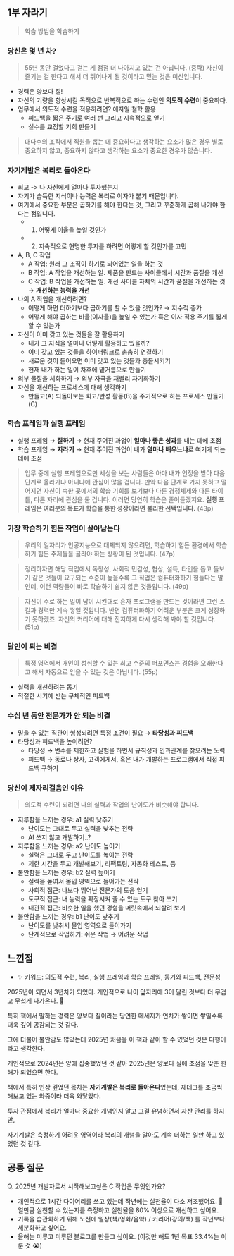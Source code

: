 ## 1부 자라기

> 학습 방법을 학습하기

### 당신은 몇 년 차?

> 55년 동안 걸었다고 걷는 게 점점 더 나아지고 있는 건 아닙니다. (중략)
> 자신이 즐기는 걸 한다고 해서 더 뛰어나게 될 것이라고 믿는 것은 미신입니다.

- 경력은 양보다 질!
- 자신의 기량을 향상시킬 목적으로 반복적으로 하는 수련인 **의도적 수련**이 중요하다.
- 업무에서 의도적 수련을 적용하려면? 애자일 철학 활용
  - 피드백을 짧은 주기로 여러 번 그리고 지속적으로 얻기
  - 실수를 교정할 기회 만들기

> 대다수의 조직에서 직원을 뽑는 데 중요하다고 생각하는 요소가 많은 경우 별로 중요하지 않고,
> 중요하지 않다고 생각하는 요소가 중요한 경우가 많습니다.

### 자기계발은 복리로 돌아온다

- 회고 -> 나 자신에게 얼마나 투자했는지
- 자기가 습득한 지식이나 능력은 복리로 이자가 붙기 때문입니다.
- 여기에서 중요한 부분은 곱하기를 해야 한다는 것, 그리고 꾸준하게 곱해 나가야 한다는 점입니다.
  - 1. 어떻게 이율을 높일 것인가
  - 2. 지속적으로 현명한 투자를 하려면 어떻게 할 것인가를 고민
- A, B, C 작업
  - A 작업: 원래 그 조직이 하기로 되어있는 일을 하는 것
  - B 작업: A 작업을 개선하는 일. 제품을 만드는 사이클에서 시간과 품질을 개선
  - C 작업: B 작업을 개선하는 일. 개선 사이클 자체의 시간과 품질을 개선하는 것 → **개선하는 능력을 개선**
- 나의 A 작업을 개선하려면?
  - 어떻게 하면 더하기보다 곱하기를 할 수 있을 것인가? → 지수적 증가
  - 어떻게 해야 곱하는 비율(이자율)을 높일 수 있는가 혹은 이자 적용 주기를 짧게 할 수 있는가
- 자신이 이미 갖고 있는 것들을 잘 활용하기
  - 내가 그 지식을 얼마나 어떻게 활용하고 있을까?
  - 이미 갖고 있는 것들을 하이퍼링크로 촘촘히 연결하기
  - 새로운 것이 들어오면 이미 갖고 있는 것들과 충돌시키기
  - 현재 내가 하는 일이 차후에 밑거름으로 만들기
- 외부 물질을 체화하기 → 외부 자극을 재빨리 자기화하기
- 자신을 개선하는 프로세스에 대해 생각하기
  - 만들고(A) 되돌아보는 회고/반성 활동(B)을 주기적으로 하는 프로세스 만들기(C)

### 학습 프레임과 실행 프레임

- 실행 프레임 → **잘하기** → 현재 주어진 과업이 **얼마나 좋은 성과**를 내는 데에 초점
- 학습 프레임 → **자라기** → 현재 주어진 과업이 내가 **얼마나 배우느냐**로 여기게 되는 데에 초점

> 업무 중에 실행 프레임으로만 세상을 보는 사람들은 아마 내가 인정을 받아 다음 단계로 올라가냐 아니냐에 관심이 많을 겁니다.
> 만약 다음 단계로 가지 못하고 떨어지면 자신이 속한 곳에서의 학습 기회를 보기보다 다른 경쟁체제와 다른 타이틀, 다른 자리에 관심을 둘 겁니다. 이러면 당연히 학습은 줄어들겠지요.
> **실행 프레임은 여러분의 목표가 학습을 통한 성장이라면 불리한 선택입니다.** (43p)

### 가장 학습하기 힘든 작업이 살아남는다

> 우리의 일자리가 인공지능으로 대체되지 않으려면, 학습하기 힘든 환경에서 학습하기 힘든 주제들을 골라야 하는 상황이 된 것입니다. (47p)

> 정리하자면 해당 직업에서 독창성, 사회적 민감성, 협상, 설득, 타인을 돕고 돌보기 같은 것들이 요구되는 수준이 높을수록 그 직업은 컴퓨터화하기 힘들다는 말인데, 이런 역량들이 바로 학습하기 쉽지 않은 것들입니다. (49p)

> 자신이 주로 하는 일이 남이 시킨대로 혼자 프로그램을 만드는 것이라면 그런 스킬과 경력만 계속 쌓일 것입니다.
> 반면 컴퓨터화하기 어려운 부분은 크게 성장하기 못하겠죠. 자신의 커리어에 대해 진지하게 다시 생각해 봐야 할 것입니다. (51p)

### 달인이 되는 비결

> 특정 영역에서 개인이 성취할 수 있는 최고 수준의 퍼포먼스는 경험을 오래한다고 해서 자동으로 얻을 수 있는 것은 아닙니다. (55p)

- 실력을 개선하려는 동기
- 적절한 시기에 받는 구체적인 피드백

### 수십 년 동안 전문가가 안 되는 비결

- 믿을 수 있는 직관이 형성되려면 특정 조건이 필요 → **타당성과 피드백**
- 타당성과 피드백을 높이려면?
  - 타당성 → 변수를 제한하고 실험을 하면서 규칙성과 인과관계를 찾으려는 노력
  - 피드백 → 동료나 상사, 고객에게서, 혹은 내가 개발하는 프로그램에서 직접 피드백 구하기

### 당신이 제자리걸음인 이유

> 의도적 수련이 되려면 나의 실력과 작업의 난이도가 비슷해야 합니다.

- 지루함을 느끼는 경우: a1 실력 낮추기
  - 난이도는 그대로 두고 실력을 낮추는 전략
  - AI 쓰지 않고 개발하기..?
- 지루함을 느끼는 경우: a2 난이도 높이기
  - 실력은 그대로 두고 난이도를 높이는 전략
  - 제한 시간을 두고 개발해보기, 리팩토링, 자동화 테스트, 등
- 불안함을 느끼는 경우: b2 실력 높이기
  - 실력을 높여서 몰입 영역으로 들어가는 전략
  - 사회적 접근: 나보다 뛰어난 전문가의 도움 얻기
  - 도구적 접근: 내 능력을 확장시켜 줄 수 있는 도구 찾아 쓰기
  - 내관적 접근: 비슷한 일을 했던 경험을 머릿속에서 되살려 보기
- 불안함을 느끼는 경우: b1 난이도 낮추기
  - 난이도를 낮춰서 몰입 영역으로 들어가기
  - 단계적으로 작업하기: 쉬운 작업 → 어려운 작업

## 느낀점

- ✨ 키워드: 의도적 수련, 복리, 실행 프레임과 학습 프레임, 동기와 피드백, 전문성

2025년이 되면서 3년차가 되었다. 개인적으로 나이 앞자리에 3이 달린 것보다 더 무겁고 무섭게 다가온다. 🥲

특히 책에서 말하는 경력은 양보다 질이라는 당연한 메세지가 연차가 쌓이면 쌓일수록 더욱 깊이 공감되는 것 같다.

그에 더불어 불안감도 많았는데 2025년 처음을 이 책과 같이 할 수 있었던 것은 다행이라고 생각한다.

개인적으로 2024년은 양에 집중했었던 것 같아 2025년은 양보다 질에 초점을 맞춘 한 해가 되었으면 한다.

책에서 특히 인상 깊었던 목차는 **자기계발은 복리로 돌아온다**였는데, 재테크를 조금씩 해보고 있는 와중이라 더욱 와닿았다.

투자 관점에서 복리가 얼마나 중요한 개념인지 알고 그걸 유념하면서 자산 관리를 하지만,

자기계발은 측정하기 어려운 영역이라 복리의 개념을 알아도 계속 더하는 일만 하고 있었던 것 같다.

## 공통 질문

Q. 2025년 개발자로서 시작해보고싶은 C 작업은 무엇인가요?

- 개인적으로 1시간 다이어리를 쓰고 있는데 작년에는 실천율이 다소 저조했어요. 🥹 얼만큼 실천할 수 있는지를 측정하고 실천율을 80% 이상으로 개선하고 싶어요.
- 기록을 습관화하기 위해 노션에 일상(책/영화/음악) / 커리어(강의/책) 를 작년보다 세분화하고 싶어요.
- 올해는 미루고 미루던 블로그를 만들고 싶어요. (이것만 해도 1년 목표 33.4%는 이룬 것 😭)

